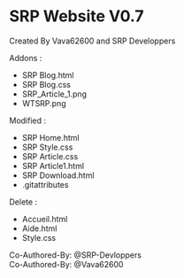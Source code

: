 # SRP Website V0.7

Created By Vava62600 and SRP Developpers

Addons :

- SRP Blog.html
- SRP Blog.css
- SRP_Article_1.png
- WTSRP.png <br>

Modified :
- SRP Home.html
- SRP Style.css
- SRP Article.css
- SRP Article1.html
- SRP Download.html
- .gitattributes


Delete :

- Accueil.html
- Aide.html
- Style.css

Co-Authored-By: @SRP-Devloppers <br>
Co-Authored-By: @Vava62600
